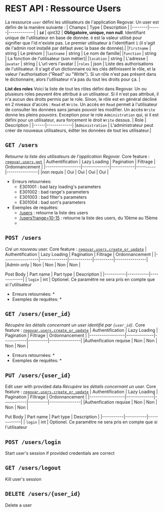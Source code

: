REST API : Ressource Users 
==========================
La ressource `user` défini les utilisateurs de l'application Regovar. Un user est défini de la manière suivante :
| Champs | Type | Description |
|--------|------|-------------|
| **`id`** | qint32 | **Obligatoire, unique, non null**. Identifiant unique de l'utilisateur en base de donnée. `0` est la valeur utilisé pour signifier que l'id n'existe pas. Le premier utilisateur à l'identifiant `1` (il s'agit de l'admin root installé par défaut avec la base de donnée).|
|`firstname` | string | Le prénom |
|`lastname` | string | Le nom de famille|
|`function` | string | La fonction de l'utilisateur (son métier)|
|`location` | string | L'adresse |
|`avatar` | string | L'url vers l'avatar |
|`roles` | json | Liste des authorisations de l'utilisateur. Il s'agit d'un dictionnaire où les clés définissent le rôle, et la valeur l'authorisation ("Read" ou "Write"). Si un rôle n'est pas présent dans le dictionnaire, alors l'utilisateur n'a pas du tout les droits pour ça. |


**List des roles**
Voici la liste de tout les rôles défini dans Regovar. Un ou plusieurs roles peuvent être attribué à un utilisateur. Si il n'est pas attribué, il n'a aucun des droits permis par le role. Sinon, le rôle est en général décliné en 2 niveaux d'accès : `Read` et `Write`. Un accès en `Read` permet à l'utilisateur de consulter les données sans jamais pouvoir les modifier. Un accès `Write` donne les pleins pouvoirs. Exception pour le role `Administration` qui, si il est défini pour un utilisateur, aura forcement le droit `Write` dessus. 
| Role | Description |
|------|-------------|
|`Administration` | L'administrateur peut créer de nouveaux utilisateurs, éditer les données de tout les utilisateur.|



`GET /users`
------------
*Retourne la liste des utilisateurs de l'application Regovar.*
Core feature : [`regovar.users.get`]()
| Authentification | Lazy Loading | Pagination | Filtrage | Ordonnancement |
|------------------|--------------|------------|----------|----------------|
|non requis | Oui | Oui | Oui | Oui | 
* Erreurs retournées:
    * E301001 : bad lazy loading's parameters
    * E301002 : bad range's parameters
    * E301003 : bad filter's parameters
    * E301004 : bad sort's parameters
* Exemples de requêtes:
    * [/users](http://test.regovar.org/users) : retourne la liste des users
    * [/users?range=10-15](http://test.regovar.org/users?range=10-15) : retourne la liste des users, du 10ème au 15ème
    * 





`POST /users`
-------------
*Cré un nouveau user.*
Core feature : [`regovar.users.create_or_update`]()
| Authentification | Lazy Loading | Pagination | Filtrage | Ordonnancement |
|------------------|--------------|------------|----------|----------------|
|Admin only | Non | Non | Non | Non | 

Post Body
| Part name | Part type | Description |
|-----------|-----------|-------------|
| `login` | int | Optionel. Ce paramêtre ne sera pris en compte que si l'utilisateur 

* Erreurs retournées:
    * 
* Exemples de requêtes:
    * 

`GET /users/{user_id}`
----------------------
*Récupère les détails concernant un user identifié par `{user_id}`.*
Core feature : [`regovar.users.create_or_update`]()
| Authentification | Lazy Loading | Pagination | Filtrage | Ordonnancement |
|------------------|--------------|------------|----------|----------------|
|Authenfication requise | Non | Non | Non | Non | 

* Erreurs retournées:
    * 
* Exemples de requêtes:
    * 

`PUT /users/{user_id}`
----------------------
Edit user with provided data
*Récupère les détails concernant un user.*
Core feature : [`regovar.users.create_or_update`]()
| Authentification | Lazy Loading | Pagination | Filtrage | Ordonnancement |
|------------------|--------------|------------|----------|----------------|
|Authenfication requise | Non | Non | Non | Non | 

Put Body
| Part name | Part type | Description |
|-----------|-----------|-------------|
| `login` | int | Optionel. Ce paramêtre ne sera pris en compte que si l'utilisateur 

`POST /users/login`
-------------------
Start user's session if provided credentials are correct

`GET /users/logout`
-------------------
Kill user's session


`DELETE /users/{user_id}`
-------------------
Delete a user
